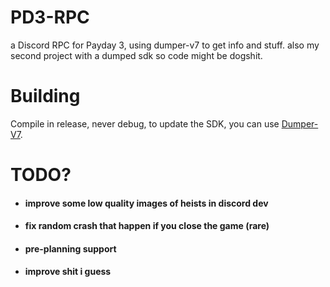 # PD3-RPC
a Discord RPC for Payday 3, using dumper-v7 to get info and stuff. also my second project with a dumped sdk so code might be dogshit.

# Building
Compile in release, never debug, to update the SDK, you can use [Dumper-V7](https://github.com/Encryqed/Dumper-7).

# TODO?
- #### improve some low quality images of heists in discord dev
- #### fix random crash that happen if you close the game (rare)
- #### pre-planning support
- #### improve shit i guess
